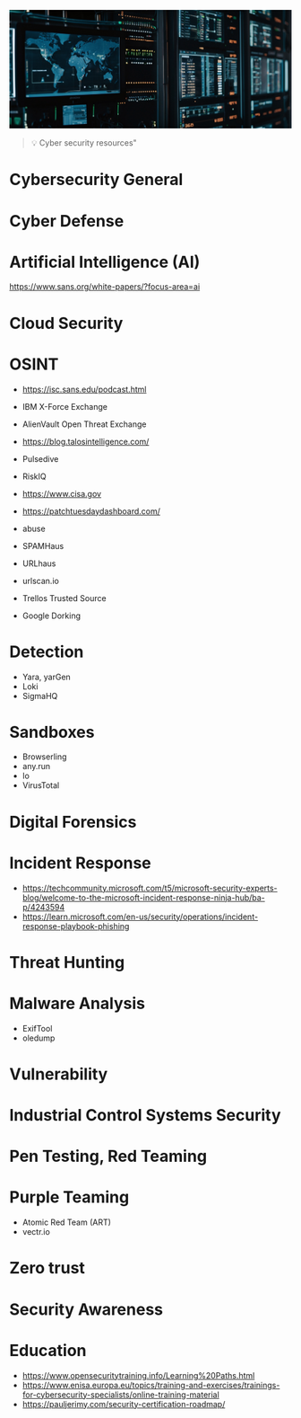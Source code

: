 
![Cyber security resources](https://github.com/gitrsi/cyberops.zone/blob/main/assets/img/cyber_security.jpg "Cyber security resources")

> :bulb: Cyber security resources"


# Cybersecurity General




# Cyber Defense



# Artificial Intelligence (AI)

https://www.sans.org/white-papers/?focus-area=ai



# Cloud Security


# OSINT

- https://isc.sans.edu/podcast.html
- IBM X-Force Exchange
- AlienVault Open Threat Exchange
- https://blog.talosintelligence.com/
- Pulsedive
- RiskIQ
- https://www.cisa.gov
- https://patchtuesdaydashboard.com/

- abuse
- SPAMHaus
- URLhaus
- urlscan.io
- Trellos Trusted Source

- Google Dorking

# Detection 
- Yara, yarGen
- Loki
- SigmaHQ

# Sandboxes
- Browserling
- any.run
- lo
- VirusTotal



# Digital Forensics

# Incident Response
- https://techcommunity.microsoft.com/t5/microsoft-security-experts-blog/welcome-to-the-microsoft-incident-response-ninja-hub/ba-p/4243594
- https://learn.microsoft.com/en-us/security/operations/incident-response-playbook-phishing

# Threat Hunting

# Malware Analysis
- ExifTool
- oledump



# Vulnerability


# Industrial Control Systems Security





# Pen Testing, Red Teaming


# Purple Teaming
- Atomic Red Team (ART) 
- vectr.io


# Zero trust

# Security Awareness


# Education
- https://www.opensecuritytraining.info/Learning%20Paths.html
- https://www.enisa.europa.eu/topics/training-and-exercises/trainings-for-cybersecurity-specialists/online-training-material
- https://pauljerimy.com/security-certification-roadmap/

